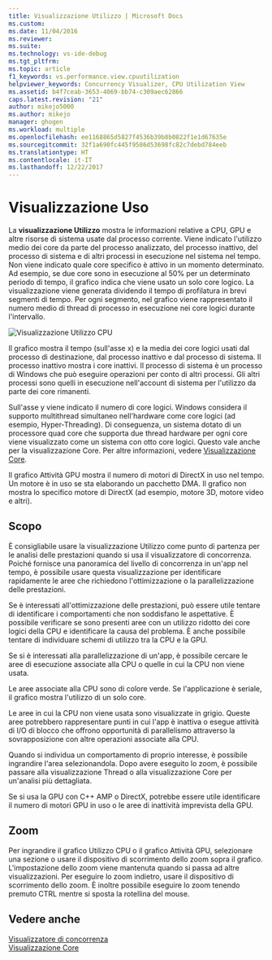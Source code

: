 ```yaml
---
title: Visualizzazione Utilizzo | Microsoft Docs
ms.custom: 
ms.date: 11/04/2016
ms.reviewer: 
ms.suite: 
ms.technology: vs-ide-debug
ms.tgt_pltfrm: 
ms.topic: article
f1_keywords: vs.performance.view.cpuutilization
helpviewer_keywords: Concurrency Visualizer, CPU Utilization View
ms.assetid: b4f7ceab-3653-4069-bb74-c309aec62866
caps.latest.revision: "21"
author: mikejo5000
ms.author: mikejo
manager: ghogen
ms.workload: multiple
ms.openlocfilehash: ee1168865d5827f4536b39b8b0822f1e1d67635e
ms.sourcegitcommit: 32f1a690fc445f9586d53698fc82c7debd784eeb
ms.translationtype: HT
ms.contentlocale: it-IT
ms.lasthandoff: 12/22/2017
---
```

# <a name="utilization-view"></a>Visualizzazione Uso
La **visualizzazione Utilizzo** mostra le informazioni relative a CPU, GPU e altre risorse di sistema usate dal processo corrente. Viene indicato l'utilizzo medio dei core da parte del processo analizzato, del processo inattivo, del processo di sistema e di altri processi in esecuzione nel sistema nel tempo. Non viene indicato quale core specifico è attivo in un momento determinato. Ad esempio, se due core sono in esecuzione al 50% per un determinato periodo di tempo, il grafico indica che viene usato un solo core logico. La visualizzazione viene generata dividendo il tempo di profilatura in brevi segmenti di tempo. Per ogni segmento, nel grafico viene rappresentato il numero medio di thread di processo in esecuzione nei core logici durante l'intervallo.  
  
 ![Visualizzazione Utilizzo CPU](../profiling/media/vsts_ppacpuutil.png "VSTS_PPAcpuUtil")  
  
 Il grafico mostra il tempo (sull'asse x) e la media dei core logici usati dal processo di destinazione, dal processo inattivo e dal processo di sistema. Il processo inattivo mostra i core inattivi. Il processo di sistema è un processo di Windows che può eseguire operazioni per conto di altri processi. Gli altri processi sono quelli in esecuzione nell'account di sistema per l'utilizzo da parte dei core rimanenti.  
  
 Sull'asse y viene indicato il numero di core logici. Windows considera il supporto multithread simultaneo nell'hardware come core logici (ad esempio, Hyper-Threading). Di conseguenza, un sistema dotato di un processore quad core che supporta due thread hardware per ogni core viene visualizzato come un sistema con otto core logici. Questo vale anche per la visualizzazione Core. Per altre informazioni, vedere [Visualizzazione Core](../profiling/cores-view.md).  
  
 Il grafico Attività GPU mostra il numero di motori di DirectX in uso nel tempo.  Un motore è in uso se sta elaborando un pacchetto DMA.  Il grafico non mostra lo specifico motore di DirectX (ad esempio, motore 3D, motore video e altri).  
  
## <a name="purpose"></a>Scopo  
 È consigliabile usare la visualizzazione Utilizzo come punto di partenza per le analisi delle prestazioni quando si usa il visualizzatore di concorrenza. Poiché fornisce una panoramica del livello di concorrenza in un'app nel tempo, è possibile usare questa visualizzazione per identificare rapidamente le aree che richiedono l'ottimizzazione o la parallelizzazione delle prestazioni.  
  
 Se è interessati all'ottimizzazione delle prestazioni, può essere utile tentare di identificare i comportamenti che non soddisfano le aspettative. È possibile verificare se sono presenti aree con un utilizzo ridotto dei core logici della CPU e identificare la causa del problema. È anche possibile tentare di individuare schemi di utilizzo tra la CPU e la GPU.  
  
 Se si è interessati alla parallelizzazione di un'app, è possibile cercare le aree di esecuzione associate alla CPU o quelle in cui la CPU non viene usata.  
  
 Le aree associate alla CPU sono di colore verde. Se l'applicazione è seriale, il grafico mostra l'utilizzo di un solo core.  
  
 Le aree in cui la CPU non viene usata sono visualizzate in grigio. Queste aree potrebbero rappresentare punti in cui l'app è inattiva o esegue attività di I/O di blocco che offrono opportunità di parallelismo attraverso la sovrapposizione con altre operazioni associate alla CPU.  
  
 Quando si individua un comportamento di proprio interesse, è possibile ingrandire l'area selezionandola. Dopo avere eseguito lo zoom, è possibile passare alla visualizzazione Thread o alla visualizzazione Core per un'analisi più dettagliata.  
  
 Se si usa la GPU con C++ AMP o DirectX, potrebbe essere utile identificare il numero di motori GPU in uso o le aree di inattività imprevista della GPU.  
  
## <a name="zooming"></a>Zoom  
 Per ingrandire il grafico Utilizzo CPU o il grafico Attività GPU, selezionare una sezione o usare il dispositivo di scorrimento dello zoom sopra il grafico. L'impostazione dello zoom viene mantenuta quando si passa ad altre visualizzazioni. Per eseguire lo zoom indietro, usare il dispositivo di scorrimento dello zoom. È inoltre possibile eseguire lo zoom tenendo premuto CTRL mentre si sposta la rotellina del mouse.  
  
## <a name="see-also"></a>Vedere anche  
 [Visualizzatore di concorrenza](../profiling/concurrency-visualizer.md)   
 [Visualizzazione Core](../profiling/cores-view.md)